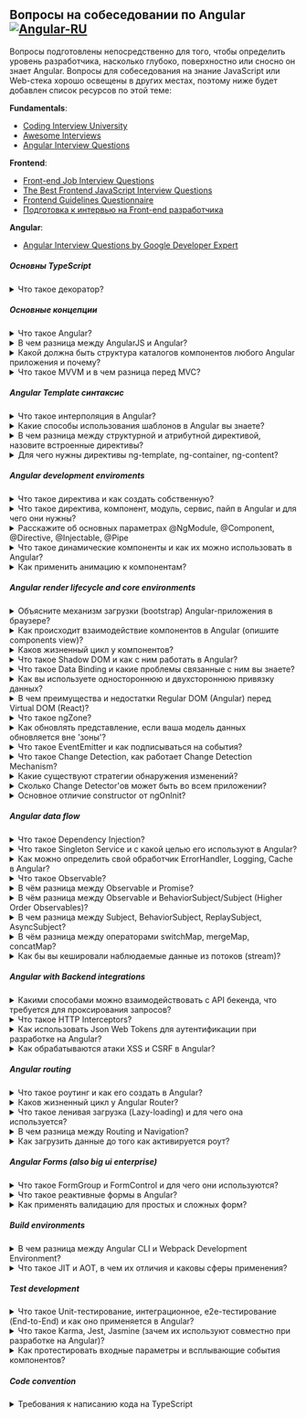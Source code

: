 ## Вопросы на собеседовании по Angular  [![Angular-RU](https://img.shields.io/badge/Telegram_chat:-Angular_RU-216bc1.svg?style=flat)](https://t.me/angular_ru)

Вопросы подготовлены непосредственно для того, чтобы определить уровень разработчика, насколько глубоко, поверхностно или сносно он знает Angular. Вопросы для собеседования на знание JavaScript или Web-стека хорошо освещены в других местах, поэтому ниже будет добавлен список ресурсов по этой теме:

**Fundamentals**:

- [Coding Interview University](https://github.com/jwasham/coding-interview-university)
- [Awesome Interviews](https://github.com/alex/what-happens-when)
- [Angular Interview Questions](https://github.com/sudheerj/angular-interview-questions)

**Frontend**: 

- [Front-end Job Interview Questions](https://github.com/h5bp/Front-end-Developer-Interview-Questions)
- [The Best Frontend JavaScript Interview Questions](https://performancejs.com/post/hde6d32/The-Best-Frontend-JavaScript-Interview-Questions-(Written-by-a-Frontend-Engineer))
- [Frontend Guidelines Questionnaire](https://github.com/bradfrost/frontend-guidelines-questionnaire)
- [Подготовка к интервью на Front-end разработчика](https://proglib.io/p/frontend-interview/)

**Angular**:

- [Angular Interview Questions by Google Developer Expert](https://github.com/Yonet/Angular-Interview-Questions)

##### Основны TypeScript

<details>
<summary>Что такое декоратор?</summary>

<br>

  Декоратор - способ добавления метаданных к объявлению класса. Это специальный вид объявления, который может быть присоединен к объявлению класса, методу, методу доступа, свойству или параметру. <br>
  <br>Декораторы используют форму @expression, где expression - функция, которая будет вызываться во время выполнения с информацией о декорированном объявлении.<br>
  <br>Чтобы написать собственный декоратор, нам нужно сделать его factory и определить тип:
  <ul>
    <li>ClassDecorator</li>
    <li>PropertyDecorator</li>
    <li>MethodDecorator</li>
    <li>ParameterDecorator</li>
  </ul>
    
  <b>Декоратор класса</b>
  <div>

  Вызывается перед объявлением класса, применяется к конструктору класса и может использоваться для наблюдения, изменения или замены определения класса. Expression декоратора класса будет вызываться как функция во время выполнения, при этом конструктор декорированного класса является единственным аргументом. Если класс декоратора возвращает значение, он заменит объявление класса вернувшимся значением. <br>

  ```ts
    export function logClass(target: Function) {
        // Сохранение ссылки на оригинальный конструктор
        const original = target;
    
        // Функция генерирует экземпляры класса
        function construct(constructor, args) {
            const c: any = function () {
                return constructor.apply(this, args);
            }
            c.prototype = constructor.prototype;
            return new c();
        }
    
        // Определение поведения нового конструктора
        const f: any = function (...args) {
            console.log(`New: ${original['name']} is created`);
            //New: Employee создан
            return construct(original, args);
        }
    
        // Копирование прототипа, чтобы оператор intanceof работал
        f.prototype = original.prototype;
    
        // Возвращает новый конструктор, переписывающий оригинальный
        return f;
    }

    @logClass
    class Employee {
    
    }

    let emp = new Employee();
    console.log('emp instanceof Employee');
    //emp instanceof Employee
    console.log(emp instanceof Employee);
    //true
  ```
  </div>
  
  <br><b>Декоратор свойства</b>
  
  <div>
  
  Объявляется непосредственно перед объявлением метода. Будет вызываться как функция во время выполнения со следующими двумя аргументами:
 
  <ul>
    <li>target - прототип текущего объекта, т.е. если Employee является объектом, Employee.prototype</li>
    <li>propertyKey - название свойства</li>
  </ul>

  ```ts
    function logParameter(target: Object, propertyName: string) {
    
        // Значение свойства
        let _val = this[propertyName];
    
        // Геттер свойства
        const getter = () => {
            console.log(`Get: ${propertyName} => ${_val}`);
            return _val;
        };
    
        // Сеттер свойства
        const setter = newVal => {
            console.log(`Set: ${propertyName} => ${newVal}`);
            _val = newVal;
        };
    
        // Удаление свойства
        if (delete this[propertyName]) {
    
            // Создает новое свойство с геттером и сеттером
            Object.defineProperty(target, propertyName, {
                get: getter,
                set: setter,
                enumerable: true,
                configurable: true
            });
        }
    }
    
    class Employee {
    
        @logParameter
        name: string;
    }
    
    const emp = new Employee();
    emp.name = 'Mohan Ram';
    console.log(emp.name);
    // Set: name => Mohan Ram
    // Get: name => Mohan Ram
    // Mohan Ram
  ```
  </div>
  
  <br><b>Декоратор метода</b>
 
  <div>
  
  Объявляется непосредственно перед объявлением метода. Будет вызываться как функция во время выполнения со следующими двумя аргументами:
 
  <ul>
    <li>target - прототип текущего объекта, т.е. если Employee является объектом, Employee.prototype</li>
    <li>propertyName - название свойства</li>
    <li>descriptor - дескриптор свойства метода т.е. - Object.getOwnPropertyDescriptor (Employee.prototype, propertyName)</li>
  </ul>
 
   ```ts
    export function logMethod(
        target: Object,
        propertyName: string,
        propertyDescriptor: PropertyDescriptor): PropertyDescriptor {
        const method = propertyDescriptor.value;
    
        propertyDescriptor.value = function (...args: any[]) {
    
            // Конвертация списка аргументов greet в строку
            const params = args.map(a => JSON.stringify(a)).join();
    
            // Вызов greet() и получение вернувшегося значения
            const result = method.apply(this, args);
    
            // Конвертация результата в строку
            const r = JSON.stringify(result);
    
            // Отображение в консоли деталей вызова
            console.log(`Call: ${propertyName}(${params}) => ${r}`);
    
            // Возвращение результата вызова
            return result;
        }
        return propertyDescriptor;
    }
    
    class Employee {
    
        constructor(
            private firstName: string,
            private lastName: string
        ) {
        }
    
        @logMethod
        greet(message: string): string {
            return `${this.firstName} ${this.lastName} says: ${message}`;
        }
    
    }
    
    const emp = new Employee('Mohan Ram', 'Ratnakumar');
    emp.greet('hello');
    //Call: greet("hello") => "Mohan Ram Ratnakumar says: hello"
   ```
   </div>
   
   <br><b>Декоратор параметра</b>

<div>

  Объявляется непосредственно перед объявлением метода. Будет вызываться как функция во время выполнения со следующими двумя аргументами:

  <ul>
    <li>target - прототип текущего объекта, т.е. если Employee является объектом, Employee.prototype</li>
    <li>propertyKey - название свойства</li>
    <li>index - индекс параметра в массиве аргументов</li>
  </ul>
  
</div>

```ts
    function logParameter(target: Object, propertyName: string, index: number) {
    
        // Генерация метаданных для соответствующего метода
        // для сохранения позиции декорированных параметров
        const metadataKey = `log_${propertyName}_parameters`;
        
        if (Array.isArray(target[metadataKey])) {
            target[metadataKey].push(index);
        }   
        else {
            target[metadataKey] = [index];
        }
    }
    
    class Employee {
        greet(@logParameter message: string): void {
            console.log(`hello ${message}`);
        }
    }
    const emp = new Employee();
    emp.greet('world');
```
  
</details>




##### Основные концепции

<details>
<summary>Что такое Angular?</summary>
<div><br>
<img src="https://d2eip9sf3oo6c2.cloudfront.net/series/square_covers/000/000/033/thumb/egghead-angular-material-course-sq.png" align="left"><p><b>Angular</b>&nbsp;&mdash; это платформа для разработки мобильных и&nbsp;десктопных веб-приложений. Наши приложения теперь представляют из&nbsp;себя &laquo;толстый клиент&raquo;, где управление отображением и&nbsp;часть логики перенесены на&nbsp;сторону браузера. Так сервер уделяет больше времени доставке данных, плюс пропадает необходимость в&nbsp;постоянной перерисовке. С&nbsp;Angular мы&nbsp;описываем структуру приложения декларативно, а&nbsp;с&nbsp;TypeScript начинаем допускать меньше ошибок, благодаря статической типизации. В&nbsp;Angular присутствует огромное количество возможностей из&nbsp;коробки. Это может быть одновременно и&nbsp;хорошо и&nbsp;плохо, в&nbsp;зависимости от&nbsp;того, что вам необходимо.</p><hr>
  
<b>Какие плюсы можно выделить</b>:
<ul>
  <li>Поддержка Google, Microsoft</li>
  <li>Инструменты разработчика (CLI)</li>
  <li>Typescript из коробки</li>
  <li>Реактивное программирование с RxJS</li>
  <li>Единственный фреймворк с Dependency Injection из коробки</li>
  <li>Шаблоны, основанные на расширении HTML</li>
  <li>Кроссбраузерный Shadow DOM из коробки (либо его эмуляция) </li>
  <li>Кроссбраузерная поддержка HTTP, WebSockets, Service Workers</li>
  <li>Не нужно ничего дополнительно настраивать. Больше никаких оберток. jQuery плагины и D3 можно использовать на прямую</li>
  <li>Более современный фреймворк, чем AngularJS (на уровне React, Vue)</li>
  <li>Большое комьюнити</li>
</ul>

<b>Минусы</b>:

<ul>
  <li>Выше порог вхождения из-за Observable (RxJS) и Dependency Injection</li>
  <li>Чтобы все работало хорошо и быстро нужно тратить время на дополнительные оптимизации 
    (он не супер быстрый, по умолчанию, но быстрее AngularJS во много раз)</li>
  <li>Если вы планируете разрабатывать большое enterprise-приложение, то в этом случае, у вас нет архитектуры из коробки - нужно добавлять Mobx, Redux, MVVM, CQRS/CQS или другой state-менеджер, чтобы потом не сломать себе мозг</li>
  <li>Angular-Universal имеет много подводных камней</li>
  <li>Динамическое создание компонентов оказывается нетривиальной задачей</li>
</ul>

</div>
</details>

<details>
<summary>В чем разница между AngularJS и Angular?</summary>
<div>
  
<br><b>AngularJS</b> является фреймворком, который может помочь вам в разработке Single Page Application. Он появился в 2009 году и с годами выяснилось, что имел много проблем. <b>Angular</b> (Angular 2+) же в свою очередь направлен на тоже самое, но дает больше преимуществ по сравнению с AngularJS 1.x, включая лучшую производительность, ленивую загрузку, более простой API, более легкую отладку.

<b>Что появилось в Angular</b>: <br>

<ul>
  <li>Angular ориентирован на мобильные платформы и имеет лучшую производительность</li>  
  <li>Angular имеет встроенные сервисы для поддержки интернационализации</li>
  <li>AngularJS проще настроить, чем Angular</li>
  <li>AngularJS использует контроллеры и $scope</li>
  <li>Angular имеет много способов определения локальных переменных</li>
  <li>В Angular новый синтаксис структурных директив (camelCase)</li>
  <li>Angular работает напрямую с свойствами и событиями DOM элементов</li>
  <li>Одностороннее связывание данных через [property]</li>
  <li>Двустороннее связывание данных через [(property)]</li>
  <li>Новый механизм DI, роутинга, запуска приложения</li>
</ul>

<b>Основные преимущества Angular</b>: <br>

<ul>
  <li>Обратная совместимость Angular 2, 4, 5, ..</li>
  <li>TypeScript с улучшенной проверкой типов</li>
  <li>Встроенный компилятор с режимами JIT и AOT (+сокращение кода)</li>
  <li>Встроенные анимации</li>
</ul>

</div>
</details>

<details>
<summary>Какой должна быть структура каталогов компонентов любого Angular приложения и почему?</summary>
<div>
  in progress..
</div>
</details>


<details>
<summary>Что такое MVVM и в чем разница перед MVC?</summary>
<div>
  <br> <b>MVVM</b> - шаблон проектирования архитектуры приложения. Состоит из 3 ключевых блоков: Model, View, ViewModel.
  <br>Отличие от MVС заключаются в: <br> <br>
  
  <li>View реагирует на действия пользователя и передает их во View Model через Data Binding.</li>
  <li>View Model, в отличие от контроллера в MVC, имеет особый механизм, автоматизирущий связь между View и связанными свойствами в ViewModel.</li>
  
  <br>Привязка данных между View и ViewModel может быть односторонней или двусторонней (one-way, two-way data-binding).
</div>
</details>


##### Angular Template синтаксис

<details>
<summary>Что такое интерполяция в Angular?</summary>
<div><br>
  
Разметка интерполяции с внедренными выражениями используется в Angular для присвоение данных текстовым нодам и значения аттрибутов. Например:
  
  ```html
    <a href="img/{{username}}.jpg">Hello {{username}}!</a>
  ```
  
<br>
</div>

</details>


<details>
<summary>Какие способы использования шаблонов в Angular вы знаете?</summary>
<div>
  in progress..
</div>
</details>

<details>
<summary>В чем разница между структурной и атрибутной директивой, назовите встроенные директивы?</summary>
<div>
  <br><li>Структурные директивы влияют на DOM и могут добавлять/удалять элементы  <br> (ng-template, NgIf, NgFor, NgSwitch, etc) </li>
  <li>Атрибутные директивы меняют внешний вид или поведение элементов, компонентов или других директив  <br> (NgStyle, NgClass, etc).</li>
</div>
</details>


<details>
<summary>Для чего нужны директивы ng-template, ng-container, ng-content?</summary>
<div>
  <h4>1. ng-template</h4>
  
  `<template>` — это механизм для отложенного рендера клиентского контента, который не отображается во время загрузки, но может быть инициализирован при помощи JavaScript. <br><br>
  Template можно представить себе как фрагмент контента, сохранённый для последующего использования в документе. Хотя парсер и обрабатывает содержимое элемента `template` во время загрузки страницы, он делает это только чтобы убедиться в валидности содержимого; само содержимое при этом не отображается. <br><br>
  
  `<ng-template>` - является имплементацией стандартного элемента template, данный элемент появился с четвертой версии Angular, это было сделано с точки зрения совместимости со встраиваемыми на страницу template элементами, которые могли попасть в шаблон ваших компонентов по тем или иным причинам. <br><br>

Пример:

```html
<div class="lessons-list" *ngIf="lessons else loading">
  ... 
</div>

<ng-template #loading>
    <div>Loading...</div>
</ng-template>
```

  <h4>2. ng-container</h4>
  
  `<ng-container>` - это логический контейнер, который может использоваться для группировки узлов, но не отображается в дереве DOM как узел (node).

  На самом деле структурные директивы (*ngIf, *ngFor, ..) являются синтаксическим сахаром для наших шаблонов. В реальности, данные шаблоны трансформируются в такие конструкции:
  
```html
<ng-template [ngIf]="lessons" [ngIfElse]="loading">
   <div class="lessons-list">
     ... 
   </div>
</div>

<ng-template #loading>
    <div>Loading...</div>
</ng-template>
```

Но что делать, если я хочу применить несколько структурных директив?
(спойлер: к сожалению, так нельзя сделать)

```html
<div class="lesson" *ngIf="lessons" *ngFor="let lesson of lessons">
  <div class="lesson-detail">
      {{lesson | json}}
  </div>
</div> 
```

```
Uncaught Error: Template parse errors:
Can't have multiple template bindings on one element. Use only one attribute 
named 'template' or prefixed with *
```

Но можно сделать так:

```html
<div *ngIf="lessons">
  <div class="lesson" *ngFor="let lesson of lessons">
    <div class="lesson-detail">
        {{lesson | json}}
    </div>
  </div> 
</div>
```

Однако, чтобы избежать необходимости создавать дополнительный div, мы можем вместо этого использовать директиву ng-container:

```html
<ng-container *ngIf="lessons">
    <div class="lesson" *ngFor="let lesson of lessons">
        <div class="lesson-detail">
            {{lesson | json}}
        </div>
    </div>
</ng-container>
```

Как мы видим, директива ng-container предоставляет нам элемент, в котором мы можем использовать структурную директиву, без необходимости создавать дополнительный элемент.

Еще пара примечательных примеров, если все же вы хотите использовать ng-template вместо ng-container, по определенным правилам вы не сможете использовать полную конструкцию структурных директив.

Вы можете писать либо так:

```html
<div class="mainwrap">
    <ng-container *ngIf="true">
        <h2>Title</h2>
        <div>Content</div>
    </ng-container>
</div>
```

Либо так:

```html
<div class="mainwrap">
    <ng-template [ngIf]="true">
        <h2>Title</h2>
        <div>Content</div>
    </ng-template>
</div>
```

На выходе, при рендеринге будет одно и тоже:

```html
<div class="mainwrap">
      <h2>Title</h2>
      <div>Content</div>
</div>
```

 <h4>3. ng-content</h4>
 
`<ng-content>` - позволяет внедрять родительским компонентам html-код в дочерние компоненты.
 
Здесь на самом деле, немного сложнее уже чем с ng-template, ng-container. Так как ng-content решает задачу проецирования контента в ваши веб-компоненты. Веб-компоненты состоят из нескольких отдельных технологий. Вы можете думать о Веб-компонентах как о переиспользуемых виджетах пользовательского интерфейса, которые создаются с помощью открытых веб-технологий. Они являются частью браузера и поэтому не нуждаются во внешних библиотеках, таких как jQuery или Dojo. Существующий Веб-компонент может быть использован без написания кода, просто путем импорта выражения на HTML-страницу. Веб-компоненты используют новые или разрабатываемые стандартные возможности браузера.

Давайте представим ситуацию от обратного, нам нужно параметризировать наш компонент. Мы хотим сделать так, чтобы на вход в компонент мы могли передать какие-либо статичные данные. Это можно сделать несколькими способами. 

comment.component.ts:

```ts
@Component({
  selector: 'comment',
  template: `
    <h1>Комментарий: </h1>
    <p>{{data}}</p>
  `
})
export class CommentComponent {
  @Input() data: string = null;
}
```

app.component.html

```html
<div *ngFor="let message of comments">
  <comment [data]="message"></comment>
</div>
```

Но можно поступить и другим путем. <br>
comment.component.ts:

```ts
@Component({
  selector: 'comment',
  template: `
    <h1>Комментарий: </h1>
    <ng-content></ng-content>
  `
})
export class CommentComponent { 
}
```

app.component.html

```html
<div *ngFor="let message of comments">
  <comment>
    <p>{{message}}</p>
  </comment>
</div>
```

Конечно, эти примеры плохо демонстрируют подводные камни, свои плюсы и минусы. Но второй способ демонстрирует подход при работе, когда мы оперируем независимыми абстракциями и можем проецировать контент внутрь наших компонентов (подход веб-компонентов).

</div>
</details>

##### Angular development enviroments

<details>
<summary>Что такое директива и как создать собственную?</summary>
<div>

<br>

Директивы бывают трех видов: компонент, структуные и атрибутные (см. выше). 

<h4>Создание атрибутных директив:</h4>
  
```ts
@Directive({ 
   selector: '[appHighlight]' 
})
export class HighlightDirective { .. }
```

<br>

Декоратор определяет селектор атрибута [appHighlight], [] - указывают что это селектор атрибута. Angular найдет каждый элемент в шаблоне с этим атрибутом и применит к ним логику директивы.

```ts
@Directive({ 
  selector: '[appHighlight]' 
})
export class HighlightDirective {
  constructor(el: ElementRef) {
     el.nativeElement.style.backgroundColor = 'yellow';
  }
}
```
  
<br>Необходимо указать в конструткторе ElementRef, чтобы через его свойство nativeElement иметь прямой доступ к DOM элементу, который должен быть изменен.
<br>Теперь, используя @HostListener, можно добавить обработчики событий, взаимодействующие с декоратором.

```ts
@HostListener('mouseenter') 
public onMouseEnter(): void {
    this.highlight('yellow');
}

@HostListener('mouseleave') 
public onMouseLeave(): void {
   this.highlight(null);
}
    
private highlight(color: string): void {
   this.el.nativeElement.style.backgroundColor = color;
}
```

<h4>Структурные директивы создаются так:</h4>

Напишем UnlessDirective, которая будет противоположна NgIf. 
<br>Необходимо использовать @Directive, и импортировать Input, TemplateRef, и ViewContainerRef. Они вам понадобятся при воздании любой структурной директивы. 

```ts
import { Directive, Input, TemplateRef, ViewContainerRef } from '@angular/core';
    
@Directive({ selector: '[appUnless]'})
  export class UnlessDirective {
}
```

В конструкторе мы получаем доступ к view container и содержимое <ng-template>.

```
  constructor(
    private templateRef: TemplateRef<any>,
    private viewContainer: ViewContainerRef) { }
```

Наша директива предполагает работу с true/false. Для этого нужно свойство appUnless, добавленное через @Input. 

```ts
@Input() public set appUnless(condition: boolean) {
  if (!condition && !this.hasView) {
       this.viewContainer.createEmbeddedView(this.templateRef);
       this.hasView = true;
  } else if (condition && this.hasView) {
       this.viewContainer.clear();
       this.hasView = false;
  }
}
```

</div>
</details>


<details>
<summary>Что такое директива, компонент, модуль, сервис, пайп в Angular и для чего они нужны?</summary>

<div>
    <br>
    <ul>
      <li>Директива - см. выше.</li>
      <li>Компонент контролирует участок экрана, т.н. view.</li>
      <li>Сервис это класс с узкой, четко определенной целью. Это может быть значение, функция, запрос, etc. Главное в них то, что они повторно используются, отделяя чистую функциональность компонента. </li>
      <li>Пайп преобразует отображение значений в шаблоне, к примеру отображение дат в разных локалях или изменяют в отображении регистр строк.</li>
    </ul>
</div>

</details>


<details>
<summary>Расскажите об основных параметрах @NgModule, @Component, @Directive, @Injectable, @Pipe</summary>
<div>
 <br>
 
 Декораторы динамически подключают дополнительное поведение к объекту. Они помечают класс и предоставляют конфигурационные метаданные.
 <h4>@NgModule может содержать следующие параметры:</h4>
 <li>providers - список инжектируемых объектов, которые добавляются в этот модуль</li>
 <li>declarations - компоненты, директивы и пайпы, принадлежащие этому модулю</li>
 <li>imports - модули, которые экспортируются декларируемыми и доступны в шаблоне этого модуля</li>
 <li>exports - компоненты, директивы и пайпы, которые объявлены декларируемыми, и могут быть импользованы в шаблоне любого компонента, которые принадлежит NgModule импортирующему их.</li>
 <li>entryComponent - компилируемые компоненты при определенни NgModule, для динамической загрузки в view.</li>
 <li>bootstrap - компоненты, которые загружаются при загрузке этого модуля, автоматически добавляются в entryComponent. </li>
 <li>schemas - набор схем, объявляющих разрешенные элементы в MgModules</li>
 <li>id - имя или путь, уникальный идентификатор этого NgModule в getModuleFactory. Если не заоплнять - не будет там зарегистрирован.</li>
 <li>jit - если true, то этот модуль будет пропущен компилятором AOT и всегда будет компилироваться JIT.</li>
 
 <h4>@Component может содержать следующие параметры:</h4>
 <li>changeDetection - стратегия обнаружения изменений, используемая для этого компонента</li>
 <li>viewProviders - инжектируемые объекты, которые видны DOM children этого компонента. </li>
 <li>moduleId - id модуля, к которому относится компонент.</li>
 <li>templateUrl - относительный путь или абсолютный URL к шаблону компонента.</li>
 <li>template - инлайн шаблон для этого компонента.</li>
 <li>styleUrls - один и более путь до файла, содержащего CSS, абсолютный или относительный.</li>
 <li>styles - инлайн CSS, используемые в этом компоненте.</li>
 <li>animations - один и более вызовов анимации trigger(), содержащих state() и transistion(). </li>
 <li>encapsulation - правила инкапсуляции для шаблона и CSS.</li>
 <li>interpolation - переопределение базовых знаков интерполяции.</li>
 <li>entryComponents - компоненты, которые должны быть скомпилированы вместе с этим компонентом. Для каждого упомянутого здесь компонента создается ComponentFactory и сохраняется в ComponentFactoryResolver.</li>
 <li>preserveWhitespaces - при значении true удаляются потенциально лишние пробелы из скомпилированного шаблона. </li>
 
 <h4>@Directive может содержать следующие параметры:</h4>
  <li>selector - CSS-селектор, который идентифицирует эту директиву в шаблоне и запускает создание этой директивы.</li>
  <li>inputs - свойство для определения значение @Input() параметра. Значение из inputs можно сразу использовать в шаблоне, без объявления переменной в классе. Пример объявления: inputs: ['name', 'id: id-from-parent']. Значение в inputs массиве может состоять из:
    <ul>
      <li> directiveProperty - наименование свойства @Input, которое будет использоваться в дочернем компоненте для вывода в шаблоне и использования в самом классе.
      <li> bindingProperty - наименование свойства, из которого будет производится чтение и запись в directiveProperty. Не обязательное. При отсутсвии параметра значение будет браться из directiveProperty
    </ul>
    Пример использования:

```ts
@Component({
  selector: 'child-component',
  template: `Name {{name}} Id {{id}}`,
  inputs: [ 'name', 'id: parentId'],
})
export class ChildComponent {}

@Component({
  selector: 'parent-component',
  template: `<child-component [name]="parentName" [parentId]="parentIdValue" ></child-component>`,
})
export class Parent {
  public parentIdValue = '123';
  public parentName = 'Name'
}
```

  </li>
  <li>outputs - свойство для определения @Output. В отличии от inputs, объявление свойства в классе обязательно. Пример: 

```ts
@Component({
  selector: 'child-dir',
  outputs: [ 'bankNameChange' ]
  template: `<input (input)="bankNameChange.emit($event.target.value)" />`
})
class ChildDir {
  bankNameChange: EventEmitter<string> = new EventEmitter<string>();
}

@Component({
  selector: 'main',
  template: `
    {{ bankName }} <child-dir (bankNameChange)="onBankNameChange($event)"></child-dir>
  `
})
class MainComponent {
  bankName: string;

  onBankNameChange(bankName: string) {
    this.bankName = bankName;
  }
}
```
    
  </li>
  <li>providers - настраивает инжектор этой директивы или компонента с помощью токена.</li>
  <li>exportAs - определяет имя, которое можно использовать в шаблоне для присвоения этой директивы переменной.</li>
  <li>queries - настраивает запросы, которые могут быть инжектированы в директиву.</li>
  <li>host - состоставляет свойства класса со сбайнженными элементами для свойств, атрибутов и ивентов. </li>
  <li>jit - если true, то этот модуль будет пропущен компилятором AOT и всегда будет компилироваться JIT.</li>
  
  <h4>@Injectable может содержать следующие параметры:</h4>
  <li>providedIn - определяет, где будет заинжектировано, либо, если объявлено "root" растространится на все приложение. </li>
  
  <h4>@Pipe может содержать следующие параметры:</h4>
  <li>name - имя пайпа, которое будет использовано в шаблоне.</li>
  <li>pure - если true, то пайп считается "чистым", и метод transform() вызовется только при изменении его входных агрументов. По умолчанию стоит true. </li>
 
</div>
</details>


<details>
<summary>Что такое динамические компоненты и как их можно использовать в Angular?</summary>
<div>
<br>

  <p>Динамические компоненты - компоненты, которые добавляются на страницу во время выполнения приложения (runtime). Динамические компоненты можно использовать в тех случаях, когда компонент можно отобразить не сразу при загрузке страницы. Например: диалоговые окна, нотификации, контент в табах.</p>
  <p>Для того, чтобы использовать динамические компоненты, необходимо убедиться, что:
    <ol>
      <li> добавлен элемент ("якорь") - ng-container/ng-template - на нужной странице/в шаблоне, куда будет помещен динамический компонент. Именно в этот элемент будет загружаться динамический компонент.</li>
      <li> в классе компонента определено свойство для хранения ng-container/ng-template. Например:

```ts
@Component({
  template: `<div> 
    <ng-container #dynamicContent></ng-container>
  </div>
  `
})
export class AppComponent {
  @ViewChild('dynamicContent', { read: ViewContainerRef }) 
  public dynamicContainer: ViewContainerRef;
}
```
  </li>
  <li> при загрузке страницы ng-container/ng-template определен и загружен. Проверить загрузку и определение "якоря" можно в хуке ngAfterViewInit()</li>
  </ol>
  </p>
  <p>
    В динамический компонент можно внедрить зависимости. Зависимости могут понадобится для общения основного и динамического компонентов. Перед внедрением зависимости нужно создать injector. Создание injector похоже на определение параметра providers в @NgModule. Пример создания Injector:

```ts
// класс, который будет использоваться в constructor
export abstract class IDynamicComponentProps {
  public abstract onClickDynamicComponent(): void;
  public abstract items: Array<string>;
}

// Использование зависимости в динамическом компоненте
@Component({
  template: `
    <span *ngFor='let item of dynamicItems'>{{item}}</span>
    <button (click)='onClick()'></button>
  `
})
export class DynamicComponent {
  public dynamicItems: Array<string> =
    this.dynamicComponentProps.items;
  constructor(
    private dynamicComponentProps: IDynamicComponentProps,
  ) {}

  public onClick(): void {
    this.dynamicComponentProps.onClickDynamicComponent();
  }
}

// Создание инжектора в сервисе или родительском компоненте
@Component({
  ...
})
export class ParentComponent {
  public onClickHandler: EventEmitter<number> = new EventEmitter();
  public parentItems: Array<string> = ['str1', 'str2'];
  constructor(
    private injector: Injector,
  ) {}

  public createInjector() {
    const injector: Injector = Injector.create(
        [
          {
            provide: IDynamicComponentProps,
            useValue:{ 
              onClickDynamicComponent: () => { this.onClickHandler.emit(0) },
              items: this.parentItems
            }
          }
        ],
        this.injector
      );
  }
}
```
  </p>
  <h4>Последовательность действий для отображения динамического компонента</h4>
  <ol>
    <li> Добавить в шаблон "якорь" для компонента, объявить переменную для работы с этим элементом</li>
    <li> Очистить содержимое динамического компонента (при необходимости)</li>
    <li> Создать ComponentFactory с помощью resolveComponentFactory()</li>
    <li> Вызвать метод из созданного ComponentFactory для создания компонента на странице.</li>
  </ol>
  <p>Примечание: Для динамического компонента не обязательно создавать Injector. Обязательным параметром для метода createComponent является только ComponentFactory.</p>
  <p>Ниже указана последовательность действий, реализованная кодом. В примере используется Основной компонент (MainComponent), динамический компонент (DynamicCompoent) и сервис для рендера (MainComponentService)</p>

```ts

//основной компонент
@Component({
  selector: 'main-component',
  template: `<h1>Dynamic Component Example</h1>
    <ng-container #dynamicComponent></ng-container>
  `
})
export class MainComponent {
  @ViewChild('dynamicComponent', { read: ViewContainerRef }) 
  public dynamicContainer: ViewContainerRef;

  public parentItems: Array<string> = ['str1', 'str2'];
  constructor(
    private mainComponentService: MainComponentService
  ){
    this.mainComponentService.onClickHandler()
      .subscribe(x => console.log(x)) //console - 0 form dynamic component
  }

  public ngAfterViewInit(): void {
    this.mainComponentService.render(this.dynamicContainer, this.parentItems);
  }
}

//класс для DI
export abstract class IDynamicComponentProps {
  public abstract onClickDynamicComponent(): void;
  public abstract items: Array<string>;
}

//сервис для рендера
@Injectable()
export class MainComponentService {
  public onClickHandler: EventEmitter<number> = 
    new EventEmitter();
  constructor(
    private componentFactoryResolver: ComponentFactoryResolver,
    private injector: Injector
  ) { 
  }

  public render(container: ViewContainerRef, parentItems: Array<string>): void {
    if (!isUndefined(container)) {
      container.clear()
    }

    const injector: Injector = Injector.create(
      [
        {
          provide: IDynamicComponentProps,
          useValue:{ 
            onClickDynamicComponent: () => { this.onClickHandler.emit(0) },
            items: parentItems
          }
        }
      ],
      this.injector
    );

    const factory = this.componentFactoryResolver.resolveComponentFactory(DynamicCompoent);
    
    container.createComponent(factory, 0, injector);
  }
}

//динамический компонент
@Component({
  template: `
    <span *ngFor='let item of dynamicItems'>{{item}}</span>
    <button (click)='onClick()'></button>
  `
})
export class DynamicComponent {
  public dynamicItems: Array<string> =
    this.dynamicComponentProps.items;
  constructor(
    private dynamicComponentProps: IDynamicComponentProps,
  ) {}

  public onClick(): void {
    this.dynamicComponentProps.onClickDynamicComponent();
  }
}
```
</div>
</details>


<details>
<summary>Как применить анимацию к компонентам?</summary>
<div>
<br>

  <p>Анимации в Angular построены на основе функциональности CSS. При работе с анимациями нужно иметь ввиду, что применять анимацию можно только к тем свойствам, которые можно анимировать.</p>
  
  Перед началом создания анимаций нужно:
    <ul>
      <li> Подключить модуль BrowserAnimationsModule в основной модуль приложения (root)</li>
      <li> Подключить функции для анимации в нужном компоненте: 
    </ul>

```js
  import {
    trigger,
    state,
    style,
    animate,
    transition,
    // ...
  } from '@angular/animations'
```

<li>Добавить свойство animations в декоратор компонента @Component():</li><br>


```ts
@Component({
  selector: 'app-root',
  templateUrl: 'app.component.html',
  styleUrls: ['app.component.css'],
  animations: [
    // animation triggers go here
  ]
})
```

  <p>
    Анимация состоит из:
    <ol>
      <li>триггера - событие, по которому возникает анимация. Для инициализации триггера используется функция <b>trigger()</b>. В параметрах функции нужно указать событие, которое будет указано в компоненте и к которому будет привязана анимация. Так же, указывается массив из функций <b>state()</b> и <b>transition()</b> </li>
      <li>состояний в конце перехода - стили, которые будут применятся к элементу в конце анимации. Для объявления состояний используется функция <b>state()</b>. В функции нужно указать название состояния, указать стили состояния с помощью функции <b>style()</b>. Если анимация отключена (<b>[@.disabled]='true'</b>), то стили конечных состояний нужно прописать.</li>
      <li>промежуточных состояний - стилей, которые применяются к элементу между окончательными состояниями. С помощью промежуточных состояний можно анимировать переходы. Для этого используется функция <b>transition()</b>. В функции нужно прописать выражение, в котором указано направление между состояниями и функции для определения стилей между состояниями, анимации.</li>
    </ol>
  </p>
  
  <p>Для объявления триггера, нужно прописать функцию <b>trigger()</b> в метаданных компонента, в свойстве <b>animations</b>. Первым параметром нужно указать событие, которое будет привязано в шаблоне к элементу. Вторым параметром нужно указать состояни <b>state()</b> и анимации в <b>transition()</b>. Например:

```ts
@Component({
  selector: 'example',
  animations: [
    trigger('toggle', [
      state('open', style({
        height: '200px',
        opacity: 1,
        backgroundColor: 'yellow'
      })),
      state('closed', style({
        height: '100px',
        opacity: 0.5,
        backgroundColor: 'green'
      })), 
      transition('open => closed', [
        animate('1s')
      ]),
      transition('closed => open', [
        animate('0.5s')
      ]),
      //...
    ]),
  ],
  template: `<div [@toggle]="isOpen ? 'open' : 'closed'"></div>`,
})
export class ExampleComponent {}
```
  </p>
  <h4>Дополнительные состояния переходов</h4>
  <p>При работе с переходами можно указывать не только состояния, указанные в функции state(). Анимации в Angular поддерживают следующие состояния:
    <ul>
      <li><b>*</b> - любое состояние. Полезно для определения переходов, которые применяются независимо от начального или конечного состояния HTML-элемента. Можно использовать конструкцию <b>* => *</b>, для того, чтобы определить переходы тем состояниям, у которых не назначена анимация. Эту конструкцию можно добавить после того, как будут перечислены конкретные переходы состояний.</li>
      <li><b>void</b> - состояние, когда элемент появляется в DOM или удаляется из него. Например, при ngIf. Void входит в состояние *. </li>
    </ul>

```ts
animations: [
  trigger('openClose', [
    state('open', style({
      height: '200px',
      opacity: 1,
      backgroundColor: 'yellow'
    })),
    state('closed', style({
      height: '100px',
      opacity: 0.5,
      backgroundColor: 'green'
    })),
    transition('open => closed', [
      animate('1s')
    ]),
    transition('closed => open', [
      animate('0.5s')
    ]),
    transition('* => closed', [
      animate('1s')
    ]),
    transition('* => open', [
      animate('0.5s')
    ]),
    transition ('* => open', [
      animate ('1s',
        style ({ opacity: '*' }),
      ),
    ]),
    transition('* => *', [
      animate('1s')
    ]),
  ]
  )
]
```
<p>
    Два вышеперечисленных состояния можно использовать вместе - <b>void => *</b> и <b> * => void</b>. У этих конструкций есть алиасы - :enter (void => *) и :leave (* => void). Например:
</p>

```ts
trigger('eventTrigger', [
  transition('void => *', [
    style({ opacity: 0 }),
    animate('5s', style({ opacity: 1 })),
  ]),
  // or
  transition(':enter', [
    style({ opacity: 0 }),
    animate('5s', style({ opacity: 1 })),
  ]),

  //-------------//

  transition('* => void', [
    animate('5s', style({ opacity: 0 }))
  ])
  //or
  transition(':leave', [
    animate('5s', style({ opacity: 0 }))
  ])
]),
```
  </p>
  <p>Для работы с переходами можно использовать числовые и булевые значения. При работе с числовыми значениями, можно использовать алиасы :increment и :decrement. С булевыми значениями можно просто прописать true/false. Например:

```ts
@Component({
  selector: 'toggle',
  animations: [
    trigger('isOpen', [
      state('true', style({ height: '*' })),
      state('false', style({ height: '0px' })),
      transition('true <=> false', [
        animate('1s')
      ]),
    ]),
  ],
  template: `<div [@isOpen]="isOpen ? true : false"></div>`,
})
export class ToggleComponent {
  public isOpen: boolean = true;
}

@Component({
  template: `<ul class="heroes" [@filterAnimation]="heroTotal"></ul>`
  animations: [
    trigger('filterAnimation', [
      transition(':enter, * => 0, * => -1', []),
      transition(':increment', [
        query(':enter', [
          style({ opacity: 0, width: '0px' }),
          stagger(50, [
            animate('300ms ease-out', style({ opacity: 1, width: '*' })),
          ]),
        ], { optional: true })
      ]),
      transition(':decrement', [
        query(':leave', [
          stagger(50, [
            animate('300ms ease-out', style({ opacity: 0, width: '0px' })),
          ]),
        ])
      ]),
    ]),
  ]
})
export class HeroListPageComponent implements OnInit {
  public heroTotal: number = -1;
}
```

  </p>
  
<p><b>Примечание:</b> хорошей практикой является перенос анимаций в отдельные файлы *.animation.ts. Эта практика уменьшит размер файла компонента, обеспечит декомпозицию, даст возможность переиспользования анимаций.</p>
  
[Гайд ангуляра по переиспользованию анимаций](https://angular.io/guide/reusable-animations) 


<h4>Отключение анимации</h4>
<p>Анимацию можно принудительно отключить как в отдельном компоненте, так и во всем приложении.</p>
<p>Для отключения анимации в компоненте нужно указать [@.disabled]='isDisabled' в нужной ноде компонента. Например: 

```html
<div [@.disabled]="isDisabled"></div>
```

</p>

<p>Для отключения анимации во всем приложении, нужно укзаать @HostBinding('@.disabled') в корневом компоненте. Например:

  ```ts
@Component({
    selector: 'app-root',
    templateUrl: 'app.component.html',
    styleUrls: ['app.component.css'],
    animations: [
      // animation  go here
    ]
})
export class AppComponent {
    @HostBinding('@.disabled')
    public animationsDisabled = true;
}
```

  </p>
  <h4>Дополнительная функциональность для анимаций</h4>
  <p>Можно указывать конкретные значения стилей в определенный промежуток времени с помощью <b>keyframes()</b></p>
  <p>Есть возможность запускать анимации параллельно, указав их в функции <b>group()</b>. Запускать последовательно с помощью функции <b>sequence()</b>.</p>
  <p>Анимацию можно применять к конкретному селектору, который можно указать в параметрах фукнции <b>query()</b>. Так же. можно управлять анимациями дочерних элементов с помощью <b>animateChild()</b> (только для анимаций, описанных с помощью Angular)</p>
</div>
</details>


##### Angular render lifecycle and core environments

<details>
<summary>Объясните механизм загрузки (bootstrap) Angular-приложения в браузере?</summary>
<div>
<br>
<p>Запуск Angular приложения начинается с файла <b>main.ts</b>. Этот файл содержит в себе примерно следующее:</p>

```ts
import { platformBrowserDynamic } from '@angular/platform-browser-dynamic';
import { AppModule } from './app/app.module';

const platform = platformBrowserDynamic();

platform.bootstrapModule(AppModule);
```
<p>platformBrowserDynamic запускает AppModule. После этого, начинает работать логика в AppModule. </p>
<p>В AppModule обычно задается компонент, который будет использоваться для отображения при загрузке. Компонент находится в параметре <b>bootstrap</b></p>

```ts
@NgModule({
    imports:      [ BrowserModule, FormsModule ],
    declarations: [ AppComponent ],
    bootstrap:    [ AppComponent ]
})

export class AppModule {}
```

</div>
</details>

<details>
<summary>Как происходит взаимодействие компонентов в Angular (опишите components view)?</summary>
<br>

<div>
  <p>Взаимодействие компонентов может быть: </p>
  <ul>
    <li><b>между родительским и дочерним компонентом</b> - селектор одного компонента объявлен в шаблоне другого</li>
    <li><b>между компонентами одного уровня</b> - селекторы компонентов не вложенные</li>
  </ul>
  <p></p>
  <h4>Способы взаимодействия</h4>
  <ol>
    <li>
      <p><b>@Input()/@Output() декораторы свойств</b> - используются между дочерним и родительским компонентами. В @Input() можно получить значение из родителя. Через @Output() отправить данные из дочернего в родительский компонент.</p>
      <p>В шаблоне родительского компонента ставится селектор дочернего. В селекторе дочернего компонента прописываются атрибуты, через которые будут передаваться данные в переменные @Input()/@Output(). Для обозначения @Input свойства в селекторе нужно прописать <child [title]='parentTitle'></child>. Для обозначения @Output свойства в селекторе нужно прописать <child (getChanges)='onGetChanges($event)'></child>.</p>
      <p>В классе родительского компонента нужно обозначить public свойства/методы, которые будут прописаны в атрибутах дочернего селектора.</p>
      <p>В классе дочернего компонента нужно прописать public свойства с декораторами @Input()/@Output(). Названия свойств должны совпадать с именами в атрибутах дочернего селектора. В @Input() можно передать значения как обычных типов данных (string, number, Array и тп), так и потоки (Subject, Observable). В @Output обычно используется EventEmitter. Через него можно отправить значения в функцию родительского компонента, которая прописана в атрибуте селектора.</p>
      <p>Пример</p>

```ts 
@Component({
  selector: 'parent',
  template: `
    <div>
      <child [count]='value' (increment)='onInstement($event)'></child>
    </div>
  `,
})

export class ParentComponent {
  public value: number = 0;

  public onIncrement(value: number): void {
    // actions with child's value
  }
} 

@Component({
  selector: 'child',
  template: `
    <div>
      <button type='button' (click)='onClickIncrement()'>+1</button>
    </div>
  `,
  changeDetection: ChangeDetectionStrategy.OnPush //см пункт "Какие существуют стратегии обнаружения изменений?"
})

export class ChildComponent {
  @Input() public count: number;

  @Output() public increment: EventEmitter<number> = new EventEmitter();

  public onClickIncrement(): void {
    const result = this.count++;
    this.increment.emit(result);
  }
} 
```
  </li>
  <li>
    <p><b>@ViewChild() директива</b> - получение доступа к свойствам дочернего компонента. В родительском шаблоне нужно указать селектор дочернего. Так же, в родительском компоненте нужно обозначить public свойство с директивой @ViewChild().</p>
    <p>По умолчанию, доступ к свойствам @ViewChild() можно получить в хуке ngAfterViewInit(). Так же, нужно учитывать свойство <b>static</b> при использовании @ViewChild(). <b>static</b> параметр указывает, когда можно получить доступ к ViewChild() - до или после change detection. Это может понадобится, когда @ViewChild используется в циклах (*ngFor) или доступен только по условию (*ngIf). Если static = false, то доступ можно получить до change detection в хуке ngAfterViewInit(). </p>
    <p>Примеры</p>

```ts
@Component({
  selector: 'parent',
  template: `<child #childRef *ngIf='isShowChild'></child>`
})
export class ParentComponent {
  @ViewChild('childRef', {static: false}) public viewChild: ChildComponent;

  public isShowChild: boolean = false;

  public ngAfterViewInit(): void {
    console.log(this.viewChild.title);
  }
}

@Component({
  selector: 'parent',
  template: `<child #childRef></child>`
})
export class ParentComponent {
  @ViewChild('childRef', {static: false}) public viewChild: ChildComponent;

  public ngAfterViewInit(): void {
    console.log(this.viewChild.title);
  }
} 
```
  </li>
  <li>
    <p><b>Через сервис</b> - передача данных между компонентами через единый сервис. Этим способом можно взаимодействовать с компонентами одного уровня. Так же, можно избавиться от иерархии зависимостей и не использовать всплывающие события (Output)</p>
    <p>Необходимо создать общий сервис, который объявляется в параметре providers в общем модуле соединяемых компонентов. В сервисе можно создать public свойства и методы для передачи данных. Можно использовать Observable и Subjects для передачи данных. Пример:</p>

```ts
@Injectable()
export class CountService {
  private count$:  BehaviorSubject<number> = new BehaviorSubject(0);

  public get value$(): Observable<number> {
    return this.count$.asObservable();
  }
 
  public get value(): number {
    return this.count$.getValue();
  }

  public setState(value: number): void {
    this.count$.next(value);
  }

  public reset(): void {
    this.count$.next(0);
  }

}

@Component({
  selector: 'counter',
  template: `
     value = {{ counter.value$ | async }}  <br/>
    <button type='button' (click)='counter.setState(counter.value + 1)>+1</button>
    <button type='button' (click)='counter.setState(counter.value - 1)>-1</button>
    <button type='reset' (click)='counter.reset()>reset</button>
  `
})
export class CounterComponent {
  constructor(private counter: CountService) { }
}
```
  </li>
  </ol>
</div>
</details>

<details>
<summary>Каков жизненный цикл у компонентов?</summary>
<div>
<br>

  <b>После</b> создания компонента или директивы через вызов конструктора, Angular вызывает методы жизненного цикла в следующей последовательности в строго определенные моменты:
  <li>ngOnChanges() - вызывается когда Angular при/переприсваивает привязанные данные к input properties. Метод получает объект SimpleChanges, со старыми и новыми значениями. Вызывается перед NgOnInit и каждый раз, когда изменяется одно или несколько связанных свойств.</li>
  <li>ngOnInit() - инициализует директиву/компонент после того, как Angular впервые отобразит связанные свойства и устанавливает входящие параметры.</li>
  <li>ngDoCheck() - при обнаружении изменений, которые Angular не может самостоятельно обнаружить, реаигрует на них. </li>
  <li>ngAfterContentInit() - вызывается после того, как Angular спроецирует внешний контент в отображение компонента или отображение с директивой. Вызывается единожды, после первого ngDoCheck().</li>
  <li>ngAfterContentChecked() - реагирует на проверку Angular-ом проецируемого содержимого. Вызывается после ngAfterContentInit() и каждый последующий ngDoCheck().</li>
  <li>ngAfterViewInit() - вызывается после инициализации отображения компонента и дочерних/директив. Вызывается единожды, после первого ngAfterContentChecked().</li>
  <li>ngAfterViewChecked() - реагирует на проверку отображения компонента и дочерних/директив. Вызывается после ngAfterViewInit() и каждый последующий ngAfterContentChecked().</li>
  <li>ngOnDestroy() - после уничтожния директивы/компонента выполняется очистка. Отписывает Observables и отключает обработчики событий, чтобы избежать утечек памяти.</li>
  
</div>
</details>


<details>
<summary>Что такое Shadow DOM и как с ним работать в Angular?</summary>
<div>
  in progress..
</div>
</details>


<details>
<summary>Что такое Data Binding и какие проблемы связанные с ним вы знаете?</summary>
<br>

<div>
  Angular поддерживает одностороннюю и двустороннюю Data Binding. Это механизм координации частей шаблона с частями компонента. 
  <br>Добавление специальной разметки сообщает Angular как соединять обе стороны. Следующая диаграмма показывает четыре формы привязки данных.
  <br>Односторонние:
  <li>От компонента к DOM с привязкой значения: {{hero.name}}</li>
  <li>От компонента к DOM с привязкой свойства и присвоением значения: [hero]="selectedHero"</li>
  <li>От DOM к компоненту с привязкой на ивент: (click)="selectHero(hero)"</li>
  
  <br>Двусторонняя в основном используется в template-driven forms, сочетает в себе параметр и ивент. Вот пример, использующий привязку с директивой ngModel.
  
  ```html
    <input [(ngModel)]="hero.name">
  ```
  <br>Здесь значение попадает в input из компонента, как при привязке значения, но при изменении юзером значения новое передается в компонент и переопределяется. 
 
</div>
</details>

<details>
<summary>Как вы используете одностороннюю и двухстороннюю привязку данных?</summary>
<div>
  in progress..
</div>
</details>

<details>
<summary>В чем преимущества и недостатки Regular DOM (Angular) перед Virtual DOM (React)?</summary>
<div>
  in progress..
</div>
</details>

<details>
<summary>Что такое ngZone?</summary>
<div>
<br>
Сервис внедрения зависимостей, который может работать вне Angular. Распространено использование этого сервиса для оптимизации производительности при запуске работы, состоящец из одной или нескольких асинхронных задач, которые не требуют обновления Angular-ом пользовательского интерфейса или обработки ошибок.
</div>
</details>

<details>
<summary>Как обновлять представление, если ваша модель данных обновляется вне 'зоны'?</summary>
<br>

1. Используя метод `ApplicationRef.prototype.tick`, который запустит `change detection` на всем дереве компонентов.

```ts
import { Component, ApplicationRef, NgZone } from '@angular/core';

@Component({
    selector: 'app-root',
    template: `
        <h1>Hello, {{ name }}!</h1>
    `
})
export class AppComponent {

    public name: string = null;

    constructor(private app: ApplicationRef, private zone: NgZone) {
        this.zone.runOutsideAngular(() => {
            setTimeout(() => {
                this.name = window.prompt('What is your name?', 'Jake');
                this.app.tick();
            }, 5000);
        });
    }
    
}
```

2. Используя метод `NgZone.prototype.run`, который также запустит `change detection` на всем дереве.

```ts
import { Component, NgZone } from '@angular/core';
import { SomeService } from './some.service'

@Component({
    selector: 'app-root',
    template: `
        <h1>Hello, {{ name }}!</h1>
    `,
    providers: [SomeService]
})
export class AppComponent {

   public name: string = null;

   constructor(private zone: NgZone, private service: SomeService) {
       this.zone.runOutsideAngular(() => {
           this.service.getName().then((name: string) => {
               this.zone.run(() => this.name = name);
           });
       });
   }
   
}
```

Метод `run` под капотом сам вызывает `tick`, а параметром принимает функцию, которую нужно выполнить перед `tick`. То есть:

```ts
this.zone.run(() => this.name = name);

// идентично

this.name = name;
this.app.tick();
```

3. Используя метод `ChangeDetectorRef.prototype.detectChanges`, который запустит `change detection` на текущем компоненте и дочерних.

```ts
import { Component, NgZone, ChangeDetectorRef } from '@angular/core';

@Component({
    selector: 'app-root',
    template: `
        <h1>Hello, {{ name }}!</h1>
    `
})
export class AppComponent {

   public name: string = null;

   constructor(private zone: NgZone, private ref: ChangeDetectorRef) {
       this.zone.runOutsideAngular(() => {
           this.name = window.prompt('What is your name?', 'Jake');
           this.ref.detectChanges();
       });
   }
   
}
```
</details>


<details>
<summary>Что такое EventEmitter и как подписываться на события?</summary>
<div>
<br>
Используется в директивах и компонентах для подписки на пользовательские ивенты синхронно или асинхронно, и регистрации обработчиков для этих ивентов.
</div>
</details>

<details>
<summary>Что такое Change Detection, как работает Change Detection Mechanism?</summary>

<h4>1. Change Detection</h4>
  
Change Detection - процесс синхронизации модели с представлением. В Angular поток информации однонаправленный, даже при использовании `ngModel` для реализации двустороннего связывания, которая является синтаксическим сахаром поверх однонаправленного потока.

<h4>2. Change Detection Mechanism </h4>

Change Detection Mechanism - продвигается только вперед и никогда не оглядывается назад, начиная с корневого (рут) компонента до последнего. В этом и есть смысл одностороннего потока данных. Архитектура Angular приложения очень проста — дерево компонентов. Каждый компонент указывает на дочерний, но дочерний не указывает на родительский. Односторонний поток устраняет необходимость `$digest` цикла. 

<br>
</details>

<details>
<summary>Какие существуют стратегии обнаружения изменений?</summary>
<br>

Всего есть две стратегии - `Default` и `OnPush`. Если все компоненты используют первую стратегию, то `Zone` проверяет все дерево независимо от того, где произошло изменение. Чтобы сообщить Angular, что мы будем соблюдать условия повышения производительности нужно использовать стратегию обнаружения изменений `OnPush`. Это сообщит Angular, что наш компонент зависит только от входных данных и любой объект, который передается ему должен считаться immutable. Это все построено на принципе автомата Мили, где текущее состояние зависит только от входных значений. 

<br>

</details>

<details>
<summary>Сколько Change Detector'ов может быть во всем приложении?</summary>
<br>
У каждого компонента есть свой Change Detector, все Change Detector'ы наследуются от AbstractChangeDetector.  
<br>
</details>

<details>
<summary>Основное отличие constructor от ngOnInit?</summary>
<br>
  
Конструктор сам по себе является фичей самого класса, а не Angular. Основная разница в том, что Angular запустит `ngOnInit`, после того, как закончит настройку компонента, то есть, это сигнал, благодаря которому свойства `@Input()` и другие байндинги, и декорируемые свойства доступны в `ngOnInit`, но не определены внутри конструктора, по дизайну.

<br>
</details>

##### Angular data flow

<details>
<summary>Что такое Dependency Injection?</summary>
<div>
<br>Это важный паттерн шаблон проектирования приложений. В Angular внедрение зависимостей реализовано из-под капота.<br>
<br>Зависимости - это сервисы или объекты, которые нужны классу для выполнения своих функций. DI -позволяет запрашивать зависимости от внешних источников.
</div>
</details>

<details>
<summary>Что такое Singleton Service и с какой целью его используют в Angular?</summary>
<div>
<br>

  Это сервисы, объявленные в приложении и имеющие один экземляр на все приложение. 
  Его можно объявить двумя способами:
  <li>Объявить его @Injectable(root)</li>
  <li>Включить его в AppModule в providers, либо в единственный модуль импортируемый в AppModule.</li>
</div>
</details>

<details>
<summary>Как можно определить свой обработчик ErrorHandler, Logging, Cache в Angular?</summary>
<div>
  in progress..
</div>
</details>

<details>
<summary>Что такое Observable?</summary>
<div>
  <br>Observable — это набюдатель, который подписывается и реагирует на все события до момента отписки. 
</div>
</details>

<details>
<summary>В чём разница между Observable и Promise?</summary>
<div>
 <br>
 <p>Promise обрабатывает одно значение по завершению асинхронной операции, вне зависимости от ее исхода, и не поддерживают отмену операции.</p>
 <p>Observable же является потоком, и позволяет передавать как ноль, так и несколько событий, когда callback вызывается для каждого события.</p>
</div>
</details>

<details>
<summary>В чём разница между Observable и BehaviorSubject/Subject (Higher Order Observables)?</summary>
<div>
<br>

<p>Subjects - специальные Observable. Представьте, что есть спикер с микрофоном, который выступает в комнате, полной людей. 
Это и есть Subjects, их сообщение передается сразу нескольким получателям. Обычные же Observables можно сравнить с разговором 1 на 1.</p>

<ul>
    <li>Subject - является multicast, то есть может передавать значение сразу нескольким подписчикам.</li>
    <li>BehaviorSubject - требует начальное значение и передает текущее значение новым подпискам.</li>
</ul>
</div>
</details>

<details>
<summary>В чем разница между Subject, BehaviorSubject, ReplaySubject, AsyncSubject?</summary>
<div>
  in progress..
</div>
</details>


<details>
<summary>В чём разница между операторами switchMap, mergeMap, concatMap?</summary>
<div>
  <br>
  <ul>  
      <li>switchMap - отменит подписку на Observable, возвращенный ее аргументом project, как только он снова вызовет ее в новом элементе.</li>
      <li>mergeMap - в отличие от switchMap позволяет реализовать одновременно несколько внутренних подписок. </li>
      <li>concatMap - послеждовательно обрабатывает каждое событие, в отличие от mergeMap.</li>
  </ul>
</div>
</details>

<details>
<summary>Как бы вы кешировали наблюдаемые данные из потоков (stream)?</summary>
<div>
  in progress..
</div>
</details>



##### Angular with Backend integrations

<details>
<summary>Какими способами можно взаимодействовать с API бекенда, что требуется для проксирования запросов?</summary>
<div>
  <br>
  <b>Взаимодействие с API</b>

  В экосистеме ангуляр существует пакет для общения с сервером
  (@angular/common/http), которого достаточно для повседневной разработки. Его интерфейс основан на rxjs потоках, поэтому его легко использовать для работы с потоками данных в приложении.
  <br>

  Кроме этого, как и в ванильной версии javascript, можно использовать XMLHttpRequest, fetch API, axios(или многие другие библиотеки), но их использование вместо встроенного клиента, считается неоправданным и всячески возбраняется.

  Существуют и другие способы взаимодействия с сервером(см. Вебсокеты), но для них не существует каноничных встроенных библиотек, поэтому используются сторонние библиотеки или собственные реалиации. Хорошей практикой здесь будет привести интерфейс построенный на промисах и обратных вызовах(callback) к интерфейсу основанному на rxjs потоках, для естественного использования в экосистеме Angular.
  
  <br>
  <b>Proxy</b>

  Чтобы тестировать взаимодействие приложения с сервером, который должен находиться на том же домене, используется <a href="https://angular.io/guide/build#proxying-to-a-backend-server"> функциональность в Angular CLI</a> для этого нужно создать файл с конфигурацией прокси, где будут указаны:
  <ul>
    <li>Контекст для проксирования</li>
    <li>Ссылка на работающий экземпляр API</li>
    <li>secure: false для работы в тестовой среде без сертификатов</li>
  </ul>

  Также большинство серверов не настроены для работы с разными доменами(<a href="https://developer.mozilla.org/ru/docs/Web/HTTP/CORS">CORS</a>), поэтому для корректной работы на API сервере, необходимо явно указать с какого домена(ов) можно принимать запросы.

</div>
</details>

<details>
<summary>Что такое HTTP Interceptors?</summary>
<br>
<br>
Interceptor (перехватчик) - просто причудливое слово для функции, которая получает запросы / ответы до того, как они будут обработаны / отправлены на сервер. Нужно использовать перехватчики, если имеет смысл предварительно обрабатывать многие типы запросов одним способом. Например нужно для всех запросов устанавливать хедер авторизации `Bearer`:

 token.interceptor.ts
 
```ts
import { Injectable } from '@angular/core';
import { HttpInterceptor, HttpRequest, HttpHandler, HttpEvent } from '@angular/common/http';
import { Observable } from 'rxjs/Observable';

@Injectable()
export class TokenInterceptor implements HttpInterceptor {

    public intercept(req: HttpRequest<any>, next: HttpHandler): Observable<HttpEvent<any>> {
        const token = localStorage.getItem('token') as string;

        if (token) {
            req = req.clone({
                setHeaders: {
                    'Authorization': `Bearer ${token}`
                }
            });
        }

        return next.handle(req);
    }
}
```

И регистрируем перехватчик как синглтон в провайдерах модуля:

app.module.ts

```ts
import { NgModule } from '@angular/core';
import { BrowserModule } from '@angular/platform-browser';
import { HTTP_INTERCEPTORS } from '@angular/common/http';
import { AppComponent } from './app.component';
import { TokenInterceptor } from './token.interceptor';

@NgModule({
    imports: [
        BrowserModule
    ],
    declarations: [
        AppComponent
    ],
    bootstrap: [AppComponent],
    providers: [{
        provide: HTTP_INTERCEPTORS,
        useClass: TokenInterceptor,
        multi: true // <--- может быть зарегистрирован массив перехватчиков
    }]
})
export class AppModule {}
```
<br>

</details>


<details>
<summary>Как использовать Json Web Tokens для аутентификации при разработке на Angular?</summary>
<div>
  in progress..
</div>
</details>

<details>
<summary>Как обрабатываются атаки XSS и CSRF в Angular?</summary>
<div>
  in progress..
</div>
</details>

##### Angular routing

<details>
<summary>Что такое роутинг и как его создать в Angular?</summary>
<div>
  <br>
  Роутинг позволяет реализовать навигацию от одного view приложения к другому при работе пользователя с приложением.
  <br>Это реализовано через взаимодействие с адресной строкой, Angular Router интерпретирует ее как инструкцию по переходу между view. Возможна передача параметров вспомогательному компоненту для конкретизирования предоставляемого контента. Навигация может осуществлять по ссылкам на странице, кнопкам или другим элементам, как кнопки "вперед-назад" в браузере.
  <br>Для создания роутинга первым делом необходимо импортировать "RouterModule" и "Routes" в AppModule.
  <br>Затем необходимо реализовать конфигурацию по приложению, определить path и относящие к ним компоненты, и в метод RouterModule.forRoot() передать конфигурацию.
  <br>Наконец необходимо добавить routerLink в шаблон.
</div>
</details>


<details>
<summary>Каков жизненный цикл у Angular Router?</summary>
<div>
  <br>
  <p>
    <img src='http://susdev.ru/wp-content/uploads/2019/02/router-navigation-lifecycle.png' />
    <a href='http://susdev.ru/angular-router-series-router-navigation-cycle/'>Источник информации</a>
  </p>
  <p>
    <ol>
      <li><b>NavigationStart</b> - начало навигации. Возникает во время нажатия на директиву <b>router link</b>, вызове функций <b>navigate</b> и <b>navigateByUrl</b></li>
      <li><b>RoutesRecognized</b> - cопоставление URL-адресов и редиректы. Роутер сопоставляет URL-адрес навигации из первого события с одним из свойств path в конфигурации, применяя любые редиректы по-пути.</li>
      <li><b>GuardsCheckStart, GuardsCheckEnd</b> - функции, которые использует роутер для определения может ли он выполнить навигацию. Пример:

```ts
  // router configuration
  { path: 'users', ..., canActivate: [CanActivateGuard] }

  // router guard implementation
  canActivate(route: ActivatedRouteSnapshot, state: RouterStateSnapshot): boolean {
    return this.auth.isAuthorized(route.queryParams.login);
  }
```
  <br />

  Если вызов `isAuthorized(route.queryParams.login)` возвращает true, guard завершится успехом. В противном случае, guard упадет, роутер сгенерирует событие `NavigationCancel` и отменит всю дальнейшую навигацию.
  <br />

  Другие guard включают `canLoad` (должен ли модуль быть лениво загружен или нет). `canActivateChild` и `canDeactivate` (которые полезны для предотвращение ухода пользователя со страницы, например, при заполнении формы).
  </li>
  <li><b>ResolveStart, ResolveEnd</b> - функции, которые мы можем использовать для подгрузки данных во время навигации. Например:

```ts
  // router configuration
  {  path: 'users', ..., resolve: { users: UserResolver } }

  // router resolver implementation
  export class UserResolver implements Resolve<Observable<any>> {
    constructor(private userService: MockUserDataService) {}
    resolve(): Observable<any> {
      return this.userService.getUsers();
    }
  }
```
<br/>

 Результат, то есть данные, будет положен в `data` объект сервиса `ActivatedRoute` c ключем `users`. Данная информация может быть прочитаны с помощью подписки на `data` `observable`.

```ts
export class UsersComponent implements OnInit {
  public users = [];
  constructor(private route: ActivatedRoute) {}
  ngOnInit() {
    this.route.data.pipe(first()).subscribe(data => this.users = data.users);
  }
}
```

  </li>
  <li><b>ActivationStart, ActivationEnd, ChildActivationStart, ChildActivationEnd</b> - события, во время которых активироуются компоненты и отображаются их с помощью <router-outlet>.Роутер может извлечь необходимую информацию о компоненте из дерева ActivatedRouteSnapshots. Он был построен в предыдущие шаги навигационного цикла.</li>
  <li><b>Updating the URL</b> - последний шаг в навигационном цикле — это обновление URL-адреса в address bar</li>
  </ol>

</div>
</details>


<details>
<summary>Что такое ленивая загрузка (Lazy-loading) и для чего она используется?</summary>
<div>
  in progress..
</div>
</details>


<details>
<summary>В чем разница между Routing и Navigation?</summary>
<div>
  in progress..
</div>
</details>

<details>
<summary>Как загрузить данные до того как активируется роут?</summary>
<div>
  in progress..
</div>
</details>


##### Angular Forms (also big ui enterprise)

<details>
<summary>Что такое FormGroup и FormControl и для чего они используются?</summary>
<div>
  <br>
  <li>FormControl - отслеживает значение и статус валидации отдельного элемента формы.</li>
  <li>FormGroup - отслеживает состояние и статус валидациии группы FormControl </li>
  <br>Они используются для создания и работы с формами.
</div>
</details>

<details>
<summary>Что такое реактивные формы в Angular?</summary>
<div>
  Реактивные формы обеспечивают управляемый моделями подход к обработке входных данных форм, значения которых могут меняться со временем. Они строятся вокруг наблюдаемых потоков, где входные данные и значения форм предоставляются в виде потоков входных значений, к которым можно получить синхронный доступ. 
</div>
</details>


<details>
<summary>Как применять валидацию для простых и сложных форм?</summary>
<div>
  В реактивных формах валидация реализуется в компоненте. Есть два типа валидаторов: синхронные и асинхронные.
  <br>Можно использовать встроенные валидаторы, либо создать свои. Валидаторы доабвляются 
</div>
</details>


##### Build environments

<details>
<summary>В чем разница между Angular CLI и Webpack Development Environment?</summary>
<div>
  in progress..
</div>
</details>

<details>
<summary>Что такое JIT и AOT, в чем их отличия и каковы сферы применения?</summary>
<div>
  <br>
  <p>Angular приложение можно скомпилировать с помощью команд <b>ng serve</b> и <b>ng build</b>. При этом, можно работать с разными видами компиляции:
  <ul>
    <li> <b>JIT</b> - (Just-In-Time compilation) - компиляция "на лету", динамическая компилияция. В Angular используется по умолчанию.</li>
    <li> <b>AOT</b> -  (Ahead-Of-Time compilation) - компиляции перед исполнением.</li>
  </ul>
  <p>Основные различия:</p>
  <table border="1">
    <thead>
      <tr><td>Параметры</td><td>JIT</td><td>AOT</td></tr>
    </thead>
    <tbody>
      <tr>
        <td>Когда компилируется</td>
        <td>в момент запуска приложения в браузере</td>
        <td>в момент сборки приложения</td>
      </tr>
      <tr>
        <td>Рекомендуется использовать для</td>
        <td>локальной разработки</td>
        <td>создания продуктовой сборки</td>
      </tr>
      <tr>
        <td>Как включить</td>
        <td>Не нужно выставлять дополнительных флагов</td>
        <td>Нужно добавить флаг --aot или --prod</td>
      </tr>
      <tr>
        <td>Скорость</td>
        <td>Скорость компиляции быстрее, загрузка в браузере дольше</td>
        <td>Скорость компиляции дольше, загрузка в браузере быстрее</td>
      </tr>
      <tr>
        <td>Размер бандла</td>
        <td>Бандл имеет большой размер из-за включенного в бандл компилятора.</td>
        <td>Бандл имеет небольшой размер, тк содержит полностью скомпилированный и оптимизированный код.</td>
      </tr>
      <tr>
        <td>Выявление ошибок</td>
        <td>Ошибки отобразятся во время запуска приложения в браузере</td>
        <td>Выявление ошибок во время компиляции</td>
      </tr>
      <tr>
        <td>Работа с файлами</td>
        <td>Может компилировать только измененные файлы отдельно</td>
        <td>Компилирует сразу все файлы приложения</td>
      </tr>
    </tbody>
  </table>
</div>
</details>

##### Test development

<details>
<summary>Что такое Unit-тестирование, интеграционное, e2e-тестирование (End-to-End) и как оно применяется в Angular?</summary>
<div>
  in progress..
</div>
</details>

<details>
<summary>Что такое Karma, Jest, Jasmine (зачем их используют совместно при разработке на Angular)?</summary>
<div>
  in progress..
</div>
</details>

<details>
<summary>Как протестировать входные параметры и всплывающие события компонентов?</summary>
<div>
  in progress..
</div>
</details>


##### Code convention

<details>
<summary>Требования к написанию кода на TypeScript</summary>
<div>
  
<br>

На самом деле требования бывают разные и зависят от команды к команде. 
Самые эффективные для себя считаю использование модификаторов доступа и принудительного указания типов данных для всех переменных, 
методов и членов класса, которые вы используете в коде. Желательно все необходимые правила конвенции кода настраивать в ESLint.
  
```ts
// my-class.interface.ts
export interface MyClass {
 ...
}

// my-class.impl.ts
export class MyClassImpl implements MyClass {
  public field: string;
  
  public myMethod(): void {
    // ...
  }
  
  private myProtectedMethod(): Date {
    return new Date();
  }
  
  private myPrivateMethod(): MyClassImpl {
    // ...
    
    return this;
  }

}
```
  
</div>
</details>
